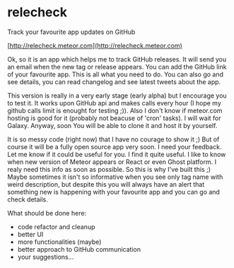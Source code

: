 # relecheck
Track your favourite app updates on GitHub

[http://relecheck.meteor.com](http://relecheck.meteor.com)

Ok, so it is an app which helps me to track GitHub releases. It will send you an email when the new tag or release appears. You can add the GitHub link of your favourite app. This is all what you need to do. You can also go and see details, you can read changelog and see latest tweets about the app. 

This version is really in a very early stage (early alpha) but I encourage you to test it. It works upon GitHub api and makes calls every hour (I hope my github calls limit is enought for testing ;)). Also I don't know if meteor.com hosting is good for it (probably not beacuse of 'cron' tasks). I will wait for Galaxy. Anyway, soon You will be able to clone it and host it by yourself.

It is so messy code (right now) that I have no courage to show it ;) But of course it will be a fully open source app very soon. I need your feedback. Let me know if it could be useful for you. I find it quite useful. I like to know when new version of Meteor appears or React or even Ghost platform. I realy need this info as soon as possible. So this is why I've built this ;) Maybe sometimes it isn't so informative when you see only tag name with weird description, but despite this you will always have an alert that something new is happening with your favourite app and you can go and check details. 

What should be done here: 

- code refactor and cleanup
- better UI
- more functionalities (maybe)
- better approach to GitHub communication
- your suggestions...
